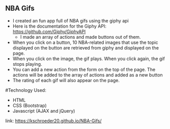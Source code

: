 ## NBA Gifs

* I created an fun app full of NBA gifs using the giphy api
* Here is the documentation for the Giphy API: https://github.com/Giphy/GiphyAPI
	* I made an array of actions and made buttons out of them.
* When you click on a button, 10 NBA-related images that use the topic displayed on the button are retrieved from giphy and displayed on the page.
* When you click on the image, the gif plays. When you click again, the gif stops playing.
* You can add a new action from the form on the top of the page. The actions will be added to the array of actions and added as a new button
* The rating of each gif will also appear on the page.

#Technology Used:
* HTML
* CSS (Bootstrap)
* Javascript (AJAX and jQuery)

link: https://kschroeder20.github.io/NBA-Gifs/
